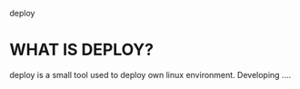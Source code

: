 deploy

WHAT IS DEPLOY?
===============
deploy is a small tool used to deploy own linux environment. Developing ....
